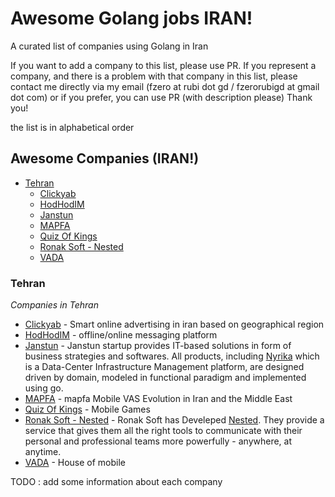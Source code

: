 # Awesome Golang jobs IRAN!

A curated list of companies using Golang in Iran


If you want to add a company to this list, please use PR. 
If you represent a company, and there is a problem with that company in this list, please contact me directly via my email (fzero at rubi dot gd / fzerorubigd at gmail dot com) or if you prefer, you can use PR (with description please) 
Thank you!

the list is in alphabetical order 

## Awesome Companies (IRAN!)

- [Tehran](#tehran)
  - [Clickyab](#clickyab)
  - [HodHodIM](#hodhodim)
  - [Janstun](#janstun)
  - [MAPFA](#mapfa)
  - [Quiz Of Kings](#quiz_of_kings)
  - [Ronak Soft - Nested](#ronak_soft)
  - [VADA](#vada)
  
### Tehran

*Companies in Tehran* 

* [Clickyab](https://clickyab.com) - Smart online advertising in iran based on geographical region 
* [HodHodIM](https://hodhod.im/) - offline/online messaging platform
* [Janstun][janstun] - Janstun startup provides IT-based solutions in form of business strategies and softwares. All products, including [Nyrika][nyrika] which is a Data-Center Infrastructure Management platform, are designed driven by domain, modeled in functional paradigm and implemented using go.
* [MAPFA](http://mapfa.net/) - mapfa Mobile VAS Evolution in Iran and the Middle East
* [Quiz Of Kings](http://quizofkings.com) - Mobile Games
* [Ronak Soft - Nested](https://ronaksoft.com) - Ronak Soft has Develeped [Nested](https://nested.me). They provide a service that gives them all the right tools to communicate with their personal and professional teams more powerfully - anywhere, at anytime.
* [VADA](http://vada.ir) - House of mobile

TODO : add some information about each company

[janstun]: http://www.janstun.com
[nyrika]: http://www.nyrika.com

